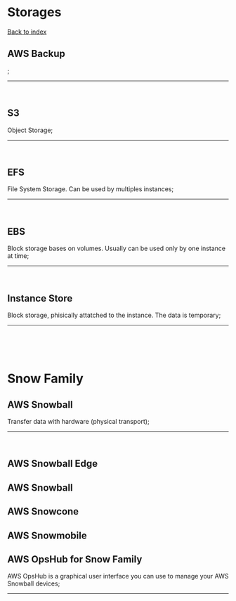 # Storages

[Back to index](Index.md)

## AWS Backup

;

---

</br>

## S3

Object Storage;

---

</br>

## EFS

File System Storage. Can be used by multiples instances;

---

</br>

## EBS

Block storage bases on volumes. Usually can be used only by one instance at time;

---

</br>

## Instance Store

Block storage, phisically attatched to the instance. The data is temporary;

---

</br>
</br>
</br>

# Snow Family

## AWS Snowball

Transfer data with hardware (physical transport);

---

</br>

## AWS Snowball Edge

## AWS Snowball

## AWS Snowcone

## AWS Snowmobile

## AWS OpsHub for Snow Family

AWS OpsHub is a graphical user interface you can use to manage your AWS Snowball devices;

---

</br>
